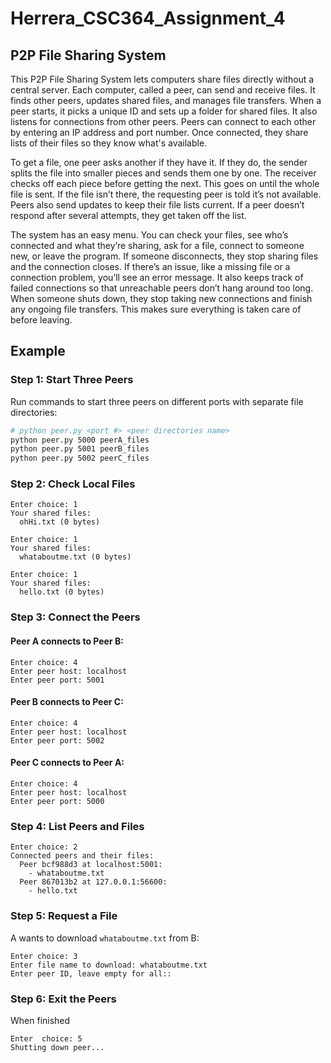# Herrera_CSC364_Assignment_4

## P2P File Sharing System

This P2P File Sharing System lets computers share files directly without a central server. Each computer, called a peer, can send and receive files. It finds other peers, updates shared files, and manages file transfers. When a peer starts, it picks a unique ID and sets up a folder for shared files. It also listens for connections from other peers. Peers can connect to each other by entering an IP address and port number. Once connected, they share lists of their files so they know what's available.

To get a file, one peer asks another if they have it. If they do, the sender splits the file into smaller pieces and sends them one by one. The receiver checks off each piece before getting the next. This goes on until the whole file is sent. If the file isn’t there, the requesting peer is told it’s not available. Peers also send updates to keep their file lists current. If a peer doesn’t respond after several attempts, they get taken off the list.

The system has an easy menu. You can check your files, see who’s connected and what they’re sharing, ask for a file, connect to someone new, or leave the program. If someone disconnects, they stop sharing files and the connection closes. If there’s an issue, like a missing file or a connection problem, you’ll see an error message. It also keeps track of failed connections so that unreachable peers don’t hang around too long. When someone shuts down, they stop taking new connections and finish any ongoing file transfers. This makes sure everything is taken care of before leaving.

## Example

### Step 1: Start Three Peers

Run commands to start three peers on different ports with separate file directories:

```bash
# python peer.py <port #> <peer directories name>
python peer.py 5000 peerA_files
python peer.py 5001 peerB_files
python peer.py 5002 peerC_files
```

### Step 2: Check Local Files

```
Enter choice: 1
Your shared files:
  ohHi.txt (0 bytes)
```

```
Enter choice: 1
Your shared files:
  whataboutme.txt (0 bytes)
```

```
Enter choice: 1
Your shared files:
  hello.txt (0 bytes)
```

### Step 3: Connect the Peers

#### Peer A connects to Peer B:

```
Enter choice: 4
Enter peer host: localhost
Enter peer port: 5001
```

#### Peer B connects to Peer C:

```
Enter choice: 4
Enter peer host: localhost
Enter peer port: 5002
```

#### Peer C connects to Peer A:

```
Enter choice: 4
Enter peer host: localhost
Enter peer port: 5000
```

### Step 4: List Peers and Files

```
Enter choice: 2
Connected peers and their files:
  Peer bcf988d3 at localhost:5001:
    - whataboutme.txt
  Peer 867013b2 at 127.0.0.1:56600:
    - hello.txt
```

### Step 5: Request a File

A wants to download `whataboutme.txt` from B:

```
Enter choice: 3
Enter file name to download: whataboutme.txt
Enter peer ID, leave empty for all::
```

### Step 6: Exit the Peers

When finished

```
Enter  choice: 5
Shutting down peer...
```
